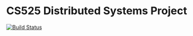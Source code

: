 CS525 Distributed Systems Project
=====
[![Build Status](https://github.com/preversewharf45/CS525/workflows/build/badge.svg)](https://github.com/preversewharf45/CS525/actions?workflow=build)
